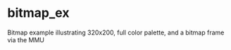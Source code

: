 # bitmap_ex
Bitmap example illustrating 320x200, full color palette, and a bitmap frame via the MMU
